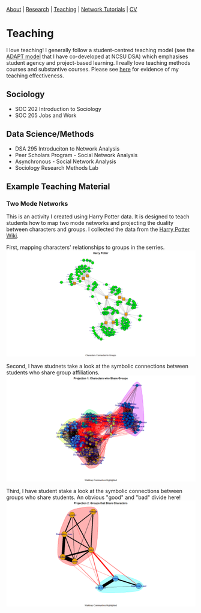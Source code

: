 [About](https://Tom-R-Leppard.github.io/) | [Research](/research.md) | [Teaching](/teaching.md) | [Network Tutorials](/network_tutorials.md) | [CV](/cv.pdf)

# Teaching
I love teaching! I generally follow a student-centred teaching model (see the [ADAPT model](https://datascienceacademy.ncsu.edu/courses/course-model/) that I have co-developed at NCSU DSA) which emphasises student agency and project-based learning. I really love teaching methods courses and substantive courses. Please see [here](/Effectivness_of_Teaching.pdf) for evidence of my teaching effectiveness.

## Sociology 
- SOC 202 Introduction to Sociology
- SOC 205 Jobs and Work

## Data Science/Methods
- DSA 295 Introduciton to Network Analysis
- Peer Scholars Program - Social Network Analysis
- Asynchronous - Social Network Analysis
- Sociology Research Methods Lab
  
## Example Teaching Material
### Two Mode Networks
This is an activity I created using Harry Potter data. It is designed to teach students how to map two mode networks and projecting the duality between characters and groups. I collected the data from the [Harry Potter Wiki](https://harrypotter.fandom.com/wiki/Main_Page).

First, mapping characters' relationships to groups in the serries. 
![Harry Potter Two Mode](/asset/HP_Two_Mode.png)

Second, I have studnets take a look at the symbolic connections between students who share group affiliations. 
![Projection 1: Characters](/asset/Projection1_Characters_groups_Walktrap.png)

Third, I have student stake a look at the symbolic connections between groups who share students. An obvious "good" and "bad" divide here!  
![Projection 2: Groups](/asset/Projection2_Groups_Characters_Walktrap.png)


